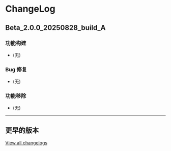 # ChangeLog

## Beta_2.0.0_20250828_build_A

### 功能构建

- (无)

### Bug 修复

- (无)

### 功能移除

- (无)

---

## 更早的版本

[View all changelogs](./changelogs)
